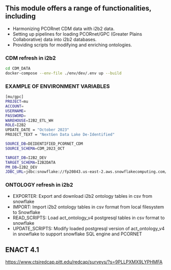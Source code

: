 ## This module offers a range of functionalities, including
* Harmonizing PCORnet CDM data with i2b2 data.
* Setting up pipelines for loading PCORnet/GPC (Greater Plains Collaborative) data into i2b2 databases.
* Providing scripts for modifying and enriching ontologies.

### CDM refresh in i2b2
```sh
cd CDM_DATA
docker-compose --env-file ./env/dev/.env up --build
```
### EXAMPLE OF ENVIRONMENT VARIABLES
```sh
[mu/gpc]
PROJECT=mu
ACCOUNT=
USERNAME=
PASSWORD=
WAREHOUSE=I2B2_ETL_WH
ROLE=I2B2
UPDATE_DATE = "October 2023"
PROJECT_TEXT = "NextGen Data Lake De-Identified"

SOURCE_DB=DEIDENTIFIED_PCORNET_CDM
SOURCE_SCHEMA=CDM_2023_OCT

TARGET_DB=I2B2_DEV
TARGET_SCHEMA=I2B2DATA
PM_DB=I2B2_DEV
JDBC_URL=jdbc:snowflake://fp20843.us-east-2.aws.snowflakecomputing.com/?db=I2B2_DEV&schema=I2B2METADATA&warehouse=I2B2_ETL_WH&role=I2B2&CLIENT_RESULT_COLUMN_CASE_INSENSITIVE=true

```


### ONTOLOGY refresh in i2b2

- EXPORTER: Export and download i2b2 ontology tables in csv from snowflake
- IMPORT: Import i2b2 ontology tables in csv format from local filesystem to Snowflake
- READ_SCRIPTS: Load act_ontology_v4 postgresql tables in csv format to snowflake
- UPDATE_SCRIPTS: Modify loaded postgresql version of act_ontology_v4 in snowflake to support snowflake SQL engine and PCORNET



## ENACT 4.1
https://www.ctsiredcap.pitt.edu/redcap/surveys/?s=9PLLPXMX9LYPHMFA